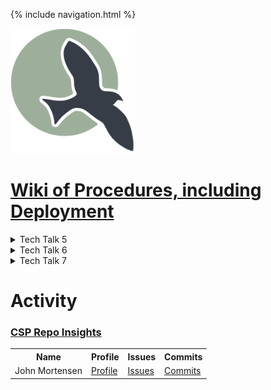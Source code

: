 {% include navigation.html %}

<img src="static/assets/ncs_logo.png" width="200" height="200" alt="">

# <a href="https://github.com/nighthawkcoders/nighthawk_csp/wiki" target="_blank">Wiki of Procedures, including Deployment</a>


<details>
  <summary>Tech Talk 5</summary>
In progress
</details>

<details>
  <summary>Tech Talk 6</summary>
In progress
</details>

<details>
  <summary>Tech Talk 7</summary>
In progress
</details>



# Activity
### <a href="https://github.com/nighthawkcoders/nighthawk_csp/graphs/contributors" target="_blank">CSP Repo Insights</a>

<table>
  <tr>
    <th>Name</th>
    <th>Profile</th>
    <th>Issues</th>
    <th>Commits</th>
  </tr>
  <tr>
    <td>John Mortensen</td>
    <td><a href="https://github.com/jm1021" target="_blank">Profile</a></td>
    <td><a href="https://github.com/nighthawkcoders/nighthawk_csp/issues?q=assignee%3Ajm1021" target="_blank">Issues</a></td>
    <td><a href="https://github.com/nighthawkcoders/nighthawk_csp/commits?author=jm1021" target="_blank">Commits</a></td>
  </tr>
</table>




